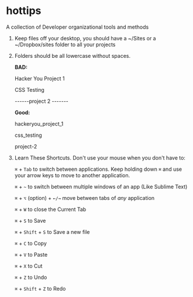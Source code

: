 # hottips
A collection of Developer organizational tools and methods


1. Keep files off your desktop, you should have a ~/Sites or a ~/Dropbox/sites folder to all your projects

1. Folders should be all lowercase without spaces. 
  
	  **BAD:**
	  
	  Hacker You Project 1

	  CSS Testing
	  
	  ------project 2 -------

	  **Good:**
	  
	  hackeryou_project_1
	  
	  css_testing
	  
	  project-2

1. Learn These Shortcuts. Don't use your mouse when you don't have to:

	  `⌘` + `Tab` to switch between applications. Keep holding down `⌘` and use your arrow keys to move to another application.

	  `⌘` + `~` to switch between multiple windows of an app (Like Sublime Text)

	  `⌘` + `⌥` (option) + `←/→` move between tabs of _any_ application
	  
	  `⌘` + `W` to close the Current Tab

	  `⌘` + `S` to Save

	  `⌘` + `Shift` + `S` to Save a new file
	  
	  `⌘` + `C` to Copy
	  
	  `⌘` + `V` to Paste

	  `⌘` + `X` to Cut

	  `⌘` + `Z` to Undo

	  `⌘` + `Shift` + `Z` to Redo
